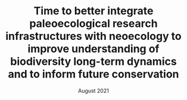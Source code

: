 ---
id: Paleoecology research infrastructures
layout: default
date: "August 2021"
title: "Time to better integrate paleoecological research infrastructures with neoecology to improve understanding of biodiversity long-term dynamics and to inform future conservation"
authors: "Diego Nieto-Lugilde, Jessica L. Blois, Francisco J. Bonet-García, Thomas Giesecke, Graciela Gil-Romera, and Alistair Seddon" 
header:
    teaser: assets/img/papers/research_infrastructure.png
journal: Envir. Research Letters
volume: 16(9)
pages: 095005 
description: In this manuscript, we review the state of the art of research infrastructure in Paleoecology and descrive future venues for integration with Neoecological research infrastructures.
---